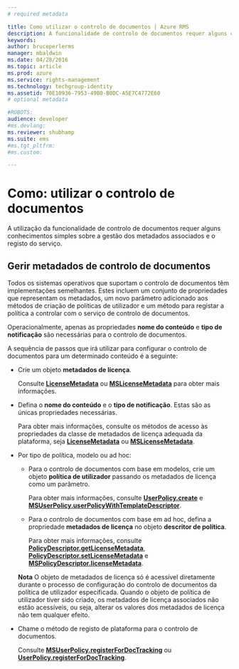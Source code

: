 ```yaml
---
# required metadata

title: Como utilizar o controlo de documentos | Azure RMS
description: A funcionalidade de controlo de documentos requer alguns conhecimentos simples sobre a gestão dos metadados associados e o registo do serviço.
keywords:
author: bruceperlerms
manager: mbaldwin
ms.date: 04/28/2016
ms.topic: article
ms.prod: azure
ms.service: rights-management
ms.technology: techgroup-identity
ms.assetid: 70E10936-7953-49B0-B0DC-A5E7C4772E60
# optional metadata

#ROBOTS:
audience: developer
#ms.devlang:
ms.reviewer: shubhamp
ms.suite: ems
#ms.tgt_pltfrm:
#ms.custom:

---
```


# Como: utilizar o controlo de documentos

A utilização da funcionalidade de controlo de documentos requer alguns conhecimentos simples sobre a gestão dos metadados associados e o registo do serviço.

## Gerir metadados de controlo de documentos

Todos os sistemas operativos que suportam o controlo de documentos têm implementações semelhantes. Estes incluem um conjunto de propriedades que representam os metadados, um novo parâmetro adicionado aos métodos de criação de políticas de utilizador e um método para registar a política a controlar com o serviço de controlo de documentos.

Operacionalmente, apenas as propriedades **nome do conteúdo** e **tipo de notificação** são necessárias para o controlo de documentos.

A sequência de passos que irá utilizar para configurar o controlo de documentos para um determinado conteúdo é a seguinte:

-   Crie um objeto **metadados de licença**.

    Consulte [**LicenseMetadata**](/rights-management/sdk/4.2/api/android/com.microsoft.rightsmanagement#msipcthin2_licensemetadata_interface_java) ou [**MSLicenseMetadata**](/rights-management/sdk/4.2/api/iOS/mslicensemetadata#msipcthin2_mslicensemetadata_class_objc) para obter mais informações.

-   Defina o **nome do conteúdo** e o **tipo de notificação**. Estas são as únicas propriedades necessárias.

    Para obter mais informações, consulte os métodos de acesso às propriedades da classe de metadados de licença adequada da plataforma, seja [**LicenseMetadata**](/rights-management/sdk/4.2/api/android/com.microsoft.rightsmanagement#msipcthin2_licensemetadata_interface_java) ou [**MSLicenseMetadata**](/rights-management/sdk/4.2/api/iOS/mslicensemetadata#msipcthin2_mslicensemetadata_class_objc).

-   Por tipo de política, modelo ou ad hoc:

    -   Para o controlo de documentos com base em modelos, crie um objeto **política de utilizador** passando os metadados de licença como um parâmetro.

        Para obter mais informações, consulte [**UserPolicy.create**](/rights-management/sdk/4.2/api/android/userpolicy#msipcthin2_userpolicy_class_java) e [**MSUserPolicy.userPolicyWithTemplateDescriptor**](/rights-management/sdk/4.2/api/iOS/msuserpolicy#msipcthin2_msuserpolicy_templatedescriptor_property_objc).

    -   Para o controlo de documentos com base em ad hoc, defina a propriedade **metadados de licença** no objeto **descritor de política**.

        Para obter mais informações, consulte [**PolicyDescriptor.getLicenseMetadata**](/rights-management/sdk/4.2/api/android/policydescriptor#msipcthin2_policydescriptor_interface_java), [**PolicyDescriptor.setLicenseMetadata**](/rights-management/sdk/4.2/api/android/policydescriptor#msipcthin2_policydescriptor_setlicensemetadata_java) e [**MSPolicyDescriptor.licenseMetadata**](/rights-management/sdk/4.2/api/iOS/mspolicydescriptor#msipcthin2_mspolicydescriptor_licensemetadata_property_objc).

    **Nota** O objeto de metadados de licença só é acessível diretamente durante o processo de configuração do controlo de documentos da política de utilizador especificada. Quando o objeto de política de utilizador tiver sido criado, os metadados de licença associados não estão acessíveis, ou seja, alterar os valores dos metadados de licença não tem qualquer efeito.

     

-   Chame o método de registo de plataforma para o controlo de documentos.

    Consulte [**MSUserPolicy.registerForDocTracking**](/rights-management/sdk/4.2/api/iOS/msuserpolicy#msipcthin2_msuserpolicy_registerfordoctracking_userid_authenticationcallback_completionblock_method_objc) ou [**UserPolicy.registerForDocTracking**](/rights-management/sdk/4.2/api/iOS/msuserpolicy#msipcthin2_msuserpolicy_registerfordoctracking_userid_authenticationcallback_completionblock_method_objc).

 

 


<!--HONumber=Jun16_HO2-->



